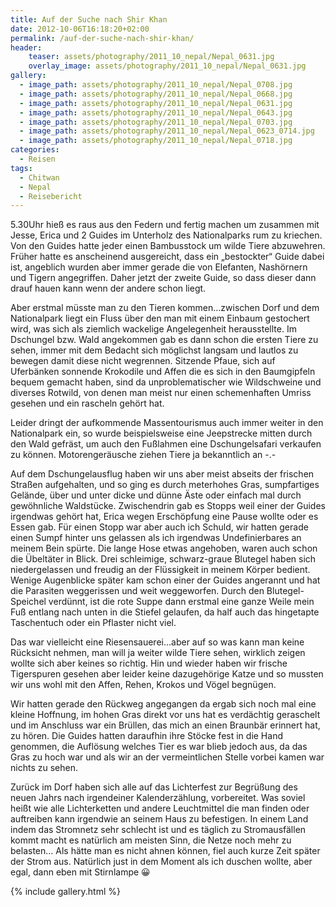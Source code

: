 ```yaml
---
title: Auf der Suche nach Shir Khan
date: 2012-10-06T16:18:20+02:00
permalink: /auf-der-suche-nach-shir-khan/
header:
    teaser: assets/photography/2011_10_nepal/Nepal_0631.jpg
    overlay_image: assets/photography/2011_10_nepal/Nepal_0631.jpg
gallery:
  - image_path: assets/photography/2011_10_nepal/Nepal_0708.jpg
  - image_path: assets/photography/2011_10_nepal/Nepal_0668.jpg
  - image_path: assets/photography/2011_10_nepal/Nepal_0631.jpg
  - image_path: assets/photography/2011_10_nepal/Nepal_0643.jpg
  - image_path: assets/photography/2011_10_nepal/Nepal_0703.jpg
  - image_path: assets/photography/2011_10_nepal/Nepal_0623_0714.jpg
  - image_path: assets/photography/2011_10_nepal/Nepal_0718.jpg
categories:
  - Reisen
tags:
  - Chitwan
  - Nepal
  - Reisebericht
---
```

5.30Uhr hieß es raus aus den Federn und fertig machen um zusammen mit Jesse, Erica und 2 Guides im Unterholz des 
Nationalparks rum zu kriechen. Von den Guides hatte jeder einen Bambusstock um wilde Tiere abzuwehren. 
Früher hatte es anscheinend ausgereicht, dass ein „bestockter“ Guide dabei ist, angeblich wurden aber immer gerade die von Elefanten, 
Nashörnern und Tigern angegriffen. Daher jetzt der zweite Guide, so dass dieser dann drauf hauen kann wenn der andere schon liegt.

Aber erstmal müsste man zu den Tieren kommen…zwischen Dorf und dem Nationalpark liegt ein Fluss über den man mit 
einem Einbaum gestochert wird, was sich als ziemlich wackelige Angelegenheit herausstellte. 
Im Dschungel bzw. Wald angekommen gab es dann schon die ersten Tiere zu sehen, 
immer mit dem Bedacht sich möglichst langsam und lautlos zu bewegen damit diese nicht wegrennen. 
Sitzende Pfaue, sich auf Uferbänken sonnende Krokodile und Affen die es sich in den Baumgipfeln bequem gemacht haben, 
sind da unproblematischer wie Wildschweine und diverses Rotwild, von denen man meist nur einen schemenhaften 
Umriss gesehen und ein rascheln gehört hat.

Leider dringt der aufkommende Massentourismus auch immer weiter in den Nationalpark ein, so wurde beispielsweise 
eine Jeepstrecke mitten durch den Wald gefräst, um auch den Fußlahmen eine Dschungelsafari verkaufen zu können. 
Motorengeräusche ziehen Tiere ja bekanntlich an -.-

Auf dem Dschungelausflug haben wir uns aber meist abseits der frischen Straßen aufgehalten, und so ging es durch meterhohes Gras, 
sumpfartiges Gelände, über und unter dicke und dünne Äste oder einfach mal durch gewöhnliche Waldstücke. 
Zwischendrin gab es Stopps weil einer der Guides irgendwas gehört hat, Erica wegen Erschöpfung eine Pause wollte oder es Essen gab. 
Für einen Stopp war aber auch ich Schuld, wir hatten gerade einen Sumpf hinter uns gelassen als ich irgendwas Undefinierbares 
an meinem Bein spürte. Die lange Hose etwas angehoben, waren auch schon die Übeltäter in Blick. 
Drei schleimige, schwarz-graue Blutegel haben sich niedergelassen und freudig an der Flüssigkeit in meinem Körper bedient. 
Wenige Augenblicke später kam schon einer der Guides angerannt und hat die Parasiten weggerissen und weit weggeworfen. 
Durch den Blutegel-Speichel verdünnt, ist die rote Suppe dann erstmal eine ganze Weile mein Fuß entlang nach unten in die 
Stiefel gelaufen, da half auch das hingetapte Taschentuch oder ein Pflaster nicht viel.

Das war vielleicht eine Riesensauerei…aber auf so was kann man keine Rücksicht nehmen, man will ja weiter wilde Tiere sehen, 
wirklich zeigen wollte sich aber keines so richtig. Hin und wieder haben wir frische Tigerspuren gesehen aber leider keine dazugehörige Katze und so mussten wir uns wohl mit den Affen, Rehen, Krokos und Vögel begnügen.

Wir hatten gerade den Rückweg angegangen da ergab sich noch mal eine kleine Hoffnung, 
im hohen Gras direkt vor uns hat es verdächtig geraschelt und im Anschluss war ein Brüllen, das mich an einen Braunbär erinnert hat, 
zu hören. Die Guides hatten daraufhin ihre Stöcke fest in die Hand genommen, die Auflösung welches Tier es war blieb jedoch aus, 
da das Gras zu hoch war und als wir an der vermeintlichen Stelle vorbei kamen war nichts zu sehen.

Zurück im Dorf haben sich alle auf das Lichterfest zur Begrüßung des neuen Jahrs nach irgendeiner Kalenderzählung, vorbereitet. 
Was soviel heißt wie alle Lichterketten und andere Leuchtmittel die man finden oder auftreiben kann irgendwie an seinem 
Haus zu befestigen. In einem Land indem das Stromnetz sehr schlecht ist und es täglich zu Stromausfällen 
kommt macht es natürlich am meisten Sinn, die Netze noch mehr zu belasten…
Als hätte man es nicht ahnen können, fiel auch kurze Zeit später der Strom aus. Natürlich just in dem Moment als ich duschen wollte, 
aber egal, dann eben mit Stirnlampe 😀

{% include gallery.html %}